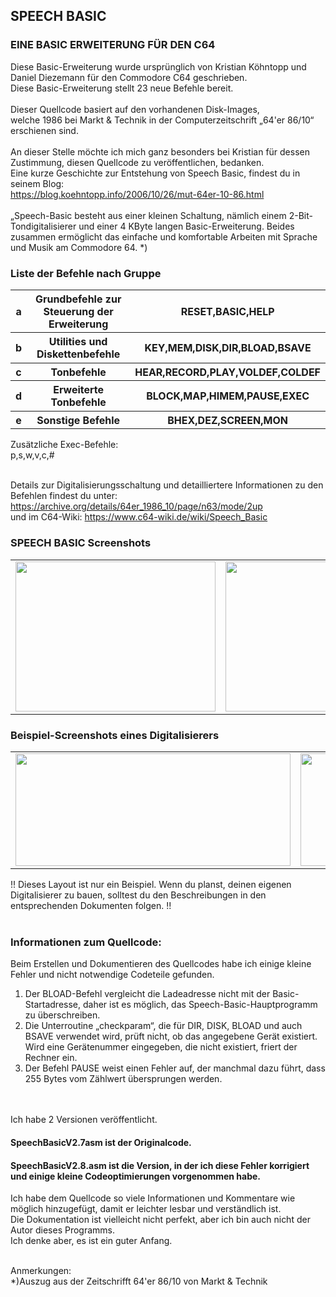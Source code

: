 <body>

## SPEECH BASIC

### EINE BASIC ERWEITERUNG FÜR DEN C64

Diese Basic-Erweiterung wurde ursprünglich von Kristian Köhntopp und Daniel Diezemann für den Commodore C64 geschrieben.<br />
Diese Basic-Erweiterung stellt 23 neue Befehle bereit.<br />
<br />
Dieser Quellcode basiert auf den vorhandenen Disk-Images,<br />
welche 1986 bei Markt & Technik in der Computerzeitschrift „64'er 86/10“ erschienen sind.
<br />
<br />
An dieser Stelle möchte ich mich ganz besonders bei Kristian für dessen Zustimmung, diesen Quellcode zu veröffentlichen, bedanken.<br />
Eine kurze Geschichte zur Entstehung von Speech Basic, findest du in seinem Blog:<br />
https://blog.koehntopp.info/2006/10/26/mut-64er-10-86.html
<br />
<br />
„Speech-Basic besteht aus einer kleinen Schaltung, nämlich einem 2-Bit-Tondigitalisierer und einer 4 KByte langen Basic-Erweiterung. Beides zusammen ermöglicht das einfache und komfortable Arbeiten mit Sprache und Musik am Commodore 64. *)<br />


### Liste der Befehle nach Gruppe

<div align="left">
<table border="0" cellpadding="6" width="600">
 <tr>
  <th>a</th>
  <th>Grundbefehle zur Steuerung der Erweiterung</th>
  <th>RESET,BASIC,HELP</th>
 </tr><tr>
 <tr>
  <th>b</th>
  <th>Utilities und Diskettenbefehle</th>
  <th>KEY,MEM,DISK,DIR,BLOAD,BSAVE</th>
 </tr><tr>
  <tr>
  <th>c</th>
  <th>Tonbefehle</th>
  <th>HEAR,RECORD,PLAY,VOLDEF,COLDEF</th>
 </tr><tr>
  <tr>
  <th>d</th>
  <th>Erweiterte Tonbefehle</th>
  <th>BLOCK,MAP,HIMEM,PAUSE,EXEC</th>
 </tr><tr>
  <tr>
  <th>e</th>
  <th>Sonstige Befehle</th>
  <th>BHEX,DEZ,SCREEN,MON</th>
 </tr><tr>
</table>
</div>


Zusätzliche Exec-Befehle:<br />
p,s,w,v,c,#
<br />
<br />

Details zur Digitalisierungsschaltung und detailliertere Informationen zu den Befehlen findest du unter: https://archive.org/details/64er_1986_10/page/n63/mode/2up <br />
und im C64-Wiki: https://www.c64-wiki.de/wiki/Speech_Basic <br />


### SPEECH BASIC Screenshots<br />
<div align="left">
<table border="0" cellpadding="6" width="600">
 <tr>
  <td align="center"><img src="https://github.com/LeshanDaFo/C64-Speech-Basic/assets/97148663/e5a720d4-59c6-47f7-a286-d7bd7b8e06c7" width="320" height="240"></td>
  <td align="center"><img src="https://github.com/LeshanDaFo/C64-Speech-Basic/assets/97148663/e5bc1f5f-b2b6-4cd0-ac3a-545b3b69063f" width="320" height="240"></td>
 </tr>
</table>
</div>

### Beispiel-Screenshots eines Digitalisierers<br />
<div align="left">
<table border="0" cellpadding="6">
 <tr>
  <td align="center"><img src="https://github.com/LeshanDaFo/C64-Speech-Basic/assets/97148663/67fb171c-8fec-40c8-8c68-34f8ae4ab02e" width="440" height="180"></td>
  <td align="center"><img src="https://github.com/LeshanDaFo/C64-Speech-Basic/assets/97148663/1ce12357-e1bb-4ff1-b7b6-869174333874" width="200" height="180"></td>
 </tr>
</table>
</div>
!! Dieses Layout ist nur ein Beispiel. Wenn du planst, deinen eigenen Digitalisierer zu bauen, solltest du den Beschreibungen in den entsprechenden Dokumenten folgen. !!
<br />
<br />

### Informationen zum Quellcode:

Beim Erstellen und Dokumentieren des Quellcodes habe ich einige kleine Fehler und nicht notwendige Codeteile gefunden.<br />

1. Der BLOAD-Befehl vergleicht die Ladeadresse nicht mit der Basic-Startadresse, daher ist es möglich, das Speech-Basic-Hauptprogramm zu überschreiben.<br />
2. Die Unterroutine „checkparam“, die für DIR, DISK, BLOAD und auch BSAVE verwendet wird, prüft nicht, ob das angegebene Gerät existiert. Wird eine Gerätenummer eingegeben, die nicht existiert, friert der Rechner ein.<br />
3. Der Befehl PAUSE weist einen Fehler auf, der manchmal dazu führt, dass 255 Bytes vom Zählwert übersprungen werden.
<br />
<br />
Ich habe 2 Versionen veröffentlicht.

#### SpeechBasicV2.7asm ist der Originalcode.
#### SpeechBasicV2.8.asm ist die Version, in der ich diese Fehler korrigiert und einige kleine Codeoptimierungen vorgenommen habe.<br />

Ich habe dem Quellcode so viele Informationen und Kommentare wie möglich hinzugefügt, damit er leichter lesbar und verständlich ist.<br />
Die Dokumentation ist vielleicht nicht perfekt, aber ich bin auch nicht der Autor dieses Programms.<br />
Ich denke aber, es ist ein guter Anfang.<br />

<br />
Anmerkungen:
<br />
*)Auszug aus der Zeitschrifft 64'er 86/10 von Markt & Technik
</body>




